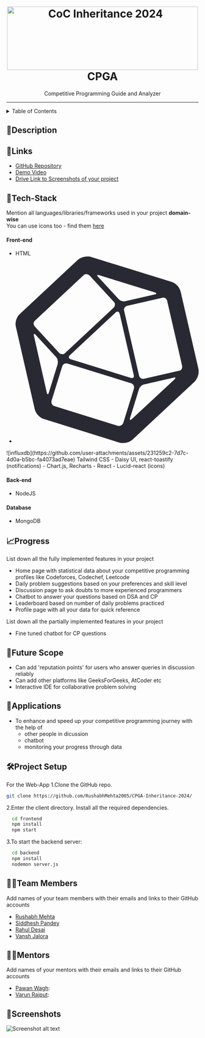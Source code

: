 <h1 align="center">
  <a href="https://github.com/CommunityOfCoders/Inheritance-2024">
    <img src="./Untitled.png" alt="CoC Inheritance 2024" width="500" height="166">
  </a>
  <br>
   CPGA
</h1>

<div align="center">
    Competitive Programming Guide and Analyzer
</div>
<hr>

<details>
<summary>Table of Contents</summary>

- [Description](#description)
- [Links](#links)
- [Tech Stack](#tech-stack)
- [Progress](#progress)
- [Future Scope](#future-scope)
- [Applications](#applications)
- [Project Setup](#project-setup)
- [Usage](#usage)
- [Team Members](#team-members)
- [Mentors](#mentors)
- [Screenshots](#screenshots)

</details>

## 📝Description



## 🔗Links

- [GitHub Repository](https://github.com/RushabhMehta2005/CPGA-Inheritance-2024/)
- [Demo Video]()
- [Drive Link to Screenshots of your project]()

## 🤖Tech-Stack

Mention all languages/libraries/frameworks used in your project **domain-wise**   
You can use icons too - find them [here](https://github.com/get-icon/geticon) 

#### Front-end
- HTML
- <svg xmlns="http://www.w3.org/2000/svg" viewBox="0 0 256 260.07">
  <path fill="#292933" d="M255.597 156.506 230.75 48.763c-1.393-5.805-6.734-11.842-12.772-13.468L104.896.465C103.502 0 101.876 0 100.019 0c-4.876 0-9.752 1.858-13.235 4.876L5.744 80.343C1.332 84.29-.99 92.185.404 97.758l26.47 115.406c1.394 5.805 6.735 11.843 12.772 13.468l105.885 32.973c1.394.465 3.02.465 4.877.465 4.876 0 9.752-1.858 13.235-4.877l86.613-80.575c4.412-4.644 6.734-12.074 5.34-18.112zM116.738 26.007l77.789 23.917c3.018.929 3.018 2.322 0 3.019l-40.868 9.288c-3.019.929-7.43-.464-9.52-2.786l-28.33-30.652c-2.554-2.554-2.09-3.715.93-2.786zm48.53 139.323c.93 3.019-1.16 4.876-4.179 3.948L77.263 143.27c-3.018-.93-3.715-3.484-1.393-5.573l64.089-59.677c2.322-2.322 4.876-1.393 5.572 1.625zM27.108 89.399l68.036-63.392c2.322-2.322 5.805-1.858 8.127.232l34.134 36.92c2.322 2.323 1.858 5.806-.232 8.128l-68.036 63.392c-2.322 2.322-5.805 1.858-8.127-.232l-34.134-36.92c-2.322-2.555-2.09-6.27.232-8.128zm16.486 100.313-17.88-78.95c-.928-3.019.465-3.715 2.555-1.393l28.329 30.65c2.322 2.323 3.019 6.735 2.322 9.753l-12.307 39.94c-.929 3.25-2.322 3.25-3.019 0zm99.616 46.44L54.275 208.52c-3.019-.929-4.876-4.18-3.948-7.43l14.862-47.835c.928-3.018 4.18-4.876 7.43-3.947l88.935 27.4c3.018.929 4.876 4.18 3.947 7.43l-14.861 47.835c-1.161 3.019-4.18 4.876-7.43 4.18zm78.95-64.785-59.444 55.265c-2.322 2.322-3.483 1.393-2.555-1.625l12.307-39.94c.93-3.018 4.18-6.27 7.43-6.733l40.869-9.289c3.019-1.16 3.483.233 1.393 2.322zm6.502-12.074-48.995 11.146c-3.019.928-6.27-1.161-6.967-4.18l-20.898-90.56c-.929-3.019 1.161-6.27 4.18-6.966l48.995-11.146c3.019-.929 6.27 1.16 6.966 4.18l20.899 90.56c.696 3.483-1.161 6.501-4.18 6.966z"/>
</svg>
![influxdb](https://github.com/user-attachments/assets/231259c2-7d7c-4d0a-b5bc-fa4073ad7eae)
Tailwind CSS
- Daisy UI, react-toastify (notifications)
- Chart.js, Recharts
- React
- Lucid-react (icons)

#### Back-end
- NodeJS

#### Database
- MongoDB

## 📈Progress

List down all the fully implemented features in your project
- Home page with statistical data about your competitive programming profiles like Codeforces, Codechef, Leetcode
- Daily problem suggestions based on your preferences and skill level
- Discussion page to ask doubts to more experienced programmers
- Chatbot to answer your questions based on DSA and CP
- Leaderboard based on number of daily problems practiced
- Profile page with all your data for quick reference

List down all the partially implemented features in your project
- Fine tuned chatbot for CP questions
## 🔮Future Scope
- Can add 'reputation points' for users who answer queries in discussion reliably
- Can add other platforms like GeeksForGeeks, AtCoder etc
- Interactive IDE for collaborative problem solving

## 💸Applications
- To enhance and speed up your competitive programming journey with the help of
  - other people in dicussion
  - chatbot
  - monitoring your progress through data
## 🛠Project Setup

For the Web-App 1.Clone the GitHub repo.
```bash
git clone https://github.com/RushabhMehta2005/CPGA-Inheritance-2024/
```
2.Enter the client directory. Install all the required dependencies.
```bash
  cd frontend
  npm install
  npm start
```

3.To start the backend server:
```bash
  cd backend
  npm install
  nodemon server.js
```

## 👨‍💻Team Members

Add names of your team members with their emails and links to their GitHub accounts

- [Rushabh Mehta](https://github.com/RushabhMehta2005/)
- [Siddhesh Pandey](https://github.com/sid-7905/)
- [Rahul Desai](https://github.com/Rahuldesai0/)
- [Vansh Jalora](https://github.com/v1shJ/)

## 👨‍🏫Mentors

Add names of your mentors with their emails and links to their GitHub accounts

- [Pawan Wagh](https://github.com/puwun/):
- [Varun Rajput](https://github.com/varunrr17/):

## 📱Screenshots


![Screenshot alt text]( "screenshot")

